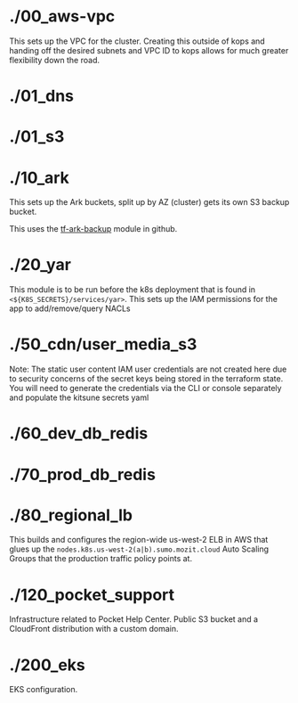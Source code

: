 # ./00_aws-vpc

This sets up the VPC for the cluster. Creating this outside of kops and handing off the desired subnets and VPC ID to kops allows for much greater flexibility down the road.

# ./01_dns

# ./01_s3

# ./10_ark

This sets up the Ark buckets, split up by AZ (cluster) gets its own S3 backup bucket.

This uses the [tf-ark-backup](https://github.com/mozilla-it/tf-ark-backups) module in github.

# ./20_yar

This module is to be run before the k8s deployment that is found in `<${K8S_SECRETS}/services/yar>`. This sets up the IAM permissions for the app to add/remove/query NACLs

# ./50_cdn/user_media_s3

Note: The static user content IAM user credentials are not created here due to security concerns of the secret keys being stored in the terraform state. You will need to generate the credentials via the CLI or console separately and populate the kitsune secrets yaml

# ./60_dev_db_redis

# ./70_prod_db_redis

# ./80_regional_lb

This builds and configures the region-wide us-west-2 ELB in AWS that glues up the `nodes.k8s.us-west-2(a|b).sumo.mozit.cloud` Auto Scaling Groups that the production traffic policy points at.

# ./120_pocket_support

Infrastructure related to Pocket Help Center. Public S3 bucket and a CloudFront distribution with a custom domain.

# ./200_eks

EKS configuration.
